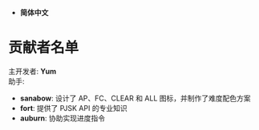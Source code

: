 - **简体中文**

# **贡献者名单**
主开发者: **Yum**  
助手:  
- **sanabow**: 设计了 AP、FC、CLEAR 和 ALL 图标，并制作了难度配色方案  
- **fort**: 提供了 PJSK API 的专业知识  
- **auburn**: 协助实现进度指令  
